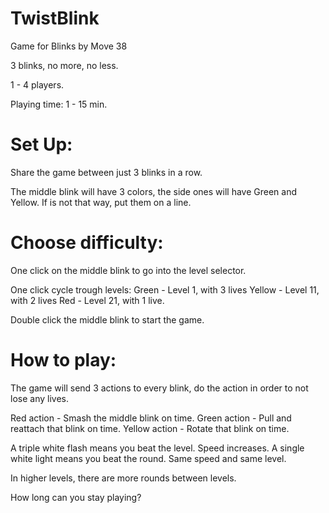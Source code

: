# TwistBlink

Game for Blinks by Move 38

3 blinks, no more, no less.

1 - 4 players.

Playing time: 1 - 15 min.

# Set Up:

Share the game between just 3 blinks in a row.

The middle blink will have 3 colors, the side ones will have Green and Yellow. If is not that way, put them on a line.

# Choose difficulty:

One click on the middle blink to go into the level selector.

One click cycle trough levels:
Green - Level 1, with 3 lives
Yellow - Level 11, with 2 lives
Red - Level 21, with 1 live.

Double click the middle blink to start the game.

# How to play:

The game will send 3 actions to every blink, do the action in order to not lose any lives.

Red action - Smash the middle blink on time.
Green action - Pull and reattach that blink on time.
Yellow action - Rotate that blink on time.

A triple white flash means you beat the level. Speed increases.
A single white light means you beat the round. Same speed and same level.

In higher levels, there are more rounds between levels.

How long can you stay playing?

